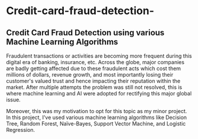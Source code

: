 # Credit-card-fraud-detection-
Credit Card Fraud Detection using various Machine Learning Algorithms 
-------------------------------------------------------------------------------------------------------------------------------
Fraudulent transactions or activities are becoming more frequent during this digital era of banking, insurance, etc.
Across the globe, major companies are badly getting affected due to these fraudulent acts which cost them millions of dollars, revenue growth,
and most importantly losing their customer's valued trust and hence impacting their reputation within the market. 
After multiple attempts the problem was still not resolved, this is where machine learning and AI were adopted for rectifying this major global issue.

Moreover, this was my motivation to opt for this topic as my minor project. In this project, I've used various machine learning algorithms like
Decision Tree, Random Forest, Naïve-Bayes, Support Vector Machine, and Logistic Regression.



